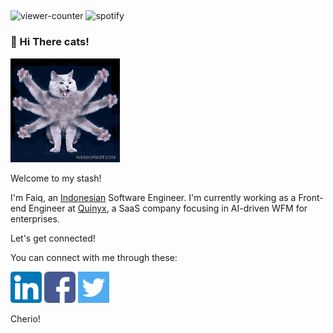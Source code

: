 
## 
![viewer-counter](https://komarev.com/ghpvc/?username=kaboel)
![spotify](https://spotify-github-profile.vercel.app/api/view?uid=faiq.kaboel&cover_image=true&theme=default&bar_color=a6a6a6&bar_color_cover=true)
### 👋  Hi There cats!
<img src="image/cats-wave.gif" width="175" alt="Octo-wave"/>

Welcome to my stash!

I'm Faiq, an [Indonesian](https://www.indonesia.travel/gb/en/hom) Software Engineer.
I'm currently working as a Front-end Engineer at [Quinyx](https://quinyx.com), a SaaS company focusing in AI-driven WFM for enterprises.

Let's get connected! 

You can connect with me through these:

<a href="https://linkedin.com/in/faiqkaboel/" target="_blank"><img src="image/174857.png" alt="LinkedIn" width="50" height="50"/></a>
<a href="https://facebook.com/faiqkaboel/" target="_blank"><img src="image/174848.png" alt="Facebook" width="50" height="50"/></a>
<a href="https://twitter.com/krispykaboel/" target="_blank"><img src="image/124021.png" alt="Twitter" width="50" height="50"/> </a>

Cherio!

##
